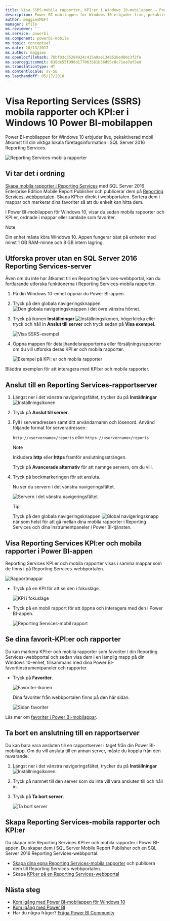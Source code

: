 ```yaml
---
title: Visa SSRS-mobila rapporter, KPI:er i Windows 10-mobilappen – Power BI
description: Power BI-mobilappen för Windows 10 erbjuder live, pekaktiverad mobil åtkomst till viktig lokal företagsinformation.
author: maggiesMSFT
manager: kfile
ms.reviewer: ''
ms.service: powerbi
ms.component: powerbi-mobile
ms.topic: conceptual
ms.date: 10/13/2017
ms.author: maggies
ms.openlocfilehash: 7bbf03c35284924c415a9ae1348528ed80c3f2fe
ms.sourcegitcommit: 638de55f996d177063561b36d95c8c71ea7af3ed
ms.translationtype: HT
ms.contentlocale: sv-SE
ms.lasthandoff: 05/17/2018
---
```

# <a name="view-reporting-services-ssrs-mobile-reports-and-kpis-in-the-windows-10-power-bi-mobile-app"></a>Visa Reporting Services (SSRS) mobila rapporter och KPI:er i Windows 10 Power BI-mobilappen
Power BI-mobilappen för Windows 10 erbjuder live, pekaktiverad mobil åtkomst till din viktiga lokala företagsinformation i SQL Server 2016 Reporting Services. 

![Reporting Services-mobila rapporter](media/mobile-app-windows-10-ssrs-kpis-mobile-reports/power-bi-ssrs-mobile-report.png)

## <a name="first-things-first"></a>Vi tar det i ordning
[Skapa mobila rapporter i Reporting Services](https://msdn.microsoft.com/library/mt652547.aspx) med SQL Server 2016 Enterprise Edition Mobile Report Publisher och publicerar dem på [Reporting Services-webbportalen](https://msdn.microsoft.com/library/mt637133.aspx). Skapa KPI:er direkt i webbportalen. Sortera dem i mappar och markerar dina favoriter så att du enkelt kan hitta dem. 

I Power BI-mobilappen för Windows 10, visar du sedan mobila rapporter och KPI:er, ordnade i mappar eller samlade som favoriter. 

> [!NOTE]
> Din enhet måste köra Windows 10. Appen fungerar bäst på enheter med minst 1 GB RAM-minne och 8 GB intern lagring.
> 
> 

## <a name="explore-samples-without-a-sql-server-2016-reporting-services-server"></a>Utforska prover utan en SQL Server 2016 Reporting Services-server
Även om du inte har åtkomst till en Reporting Services-webbportal, kan du fortfarande utforska funktionerna i Reporting Services-mobila rapporter.

1. På din Windows 10-enhet öppnar du Power BI-appen.
2. Tryck på den globala navigeringsknappen ![Den globala navigeringsknappen](media/mobile-app-windows-10-ssrs-kpis-mobile-reports/powerbi_windows10_options_icon.png) i det övre vänstra hörnet.
3. Tryck på ikonen **Inställningar** ![Inställningsikonen](media/mobile-app-windows-10-ssrs-kpis-mobile-reports/power-bi-settings-icon.png), högerklicka eller tryck och håll in **Anslut till server** och tryck sedan på **Visa exempel**.
   
   ![Visa SSRS-exempel](media/mobile-app-windows-10-ssrs-kpis-mobile-reports/power-bi-win10-connect-ssrs-samples.png)
4. Öppna mappen för detaljhandelsrapporterna eller försäljningsrapporter om du vill utforska deras KPI:er och mobila rapporter.
   
   ![Exempel på KPI: er och mobila rapporter](media/mobile-app-windows-10-ssrs-kpis-mobile-reports/power-bi-win10-ssrs-sample-kpis.png)

Bläddra exemplen för att interagera med KPI:er och mobila rapporter.

## <a name="connect-to-a-reporting-services-report-server"></a>Anslut till en Reporting Services-rapportserver
1. Längst ner i det vänstra navigeringsfältet, trycker du på **Inställningar** ![Inställningsikonen](media/mobile-app-windows-10-ssrs-kpis-mobile-reports/power-bi-settings-icon.png)
2. Tryck på **Anslut till server**.
3. Fyll i serveradressen samt ditt användarnamn och lösenord. Använd följande format för serveradressen:
   
     `http://<servername>/reports` eller `https://<servername>/reports`
   
   > [!NOTE]
   > Inkludera **http** eller **https** framför anslutningssträngen.
   > 
   > 
   
    Tryck på **Avancerade alternativ** för att namnge servern, om du vill.
4. Tryck på bockmarkeringen för att ansluta. 
   
   Nu ser du servern i det vänstra navigeringsfältet.
   
   ![Servern i det vänstra navigeringsfältet](media/mobile-app-windows-10-ssrs-kpis-mobile-reports/power-bi-ssrs-mobile-report-server.png)
   
   >[!TIP]
   >Tryck på den globala navigeringsknappen ![Global navigeringsknapp](media/mobile-app-windows-10-ssrs-kpis-mobile-reports/powerbi_windows10_options_icon.png) när som helst för att gå mellan dina mobila rapporter i Reporting Services och dina instrumentpaneler i Power BI-tjänsten. 
   > 

## <a name="view-reporting-services-kpis-and-mobile-reports-in-the-power-bi-app"></a>Visa Reporting Services KPI:er och mobila rapporter i Power BI-appen
Reporting Services KPI:er och mobila rapporter visas i samma mappar som de finns i på Reporting Services-webbportalen.

![Rapportmappar](media/mobile-app-windows-10-ssrs-kpis-mobile-reports/power-bi-ssrs-mobile-report-folders.png)

* Tryck på en KPI för att se den i fokusläge.
  
    ![KPI i fokusläge](media/mobile-app-windows-10-ssrs-kpis-mobile-reports/power-bi-ssrs-mobile-report-kpis.png)
* Tryck på en mobil rapport för att öppna och interagera med den i Power BI-appen.
  
    ![Reporting Services-mobil rapport](media/mobile-app-windows-10-ssrs-kpis-mobile-reports/power-bi-ssrs-mobile-report.png)

## <a name="view-your-favorite-kpis-and-reports"></a>Se dina favorit-KPI:er och rapporter
Du kan markera KPI:er och mobila rapporter som favoriter i din Reporting Services-webbportal och sedan visa dem i en lämplig mapp på din Windows 10-enhet, tillsammans med dina Power BI-favoritinstrumentpaneler och rapporter.

* Tryck på **Favoriter**.
  
   ![Favoriter-ikonen](media/mobile-app-windows-10-ssrs-kpis-mobile-reports/power-bi-ssrs-mobile-report-favorite-menu.png)
  
   Dina favoriter från webbportalen finns på den här sidan.
  
   ![Sidan favoriter](media/mobile-app-windows-10-ssrs-kpis-mobile-reports/power-bi-windows-10-ssrs-favorites.png)

Läs mer om [favoriter i Power BI-mobilappar](mobile-apps-favorites.md).

## <a name="remove-a-connection-to-a-report-server"></a>Ta bort en anslutning till en rapportserver
Du kan bara vara ansluten till en rapportserver i taget från din Power BI-mobilapp. Om du vill ansluta till en annan server, måste du koppla från den nuvarande.

1. Längst ner i det vänstra navigeringsfältet, trycker du på **Inställningar** ![Inställningsikonen](media/mobile-app-windows-10-ssrs-kpis-mobile-reports/power-bi-settings-icon.png).
2. Tryck på namnet till den server som du inte vill vara ansluten till och håll in.
3. Tryck på **Ta bort server**.
   
    ![Ta bort server](media/mobile-app-windows-10-ssrs-kpis-mobile-reports/power-bi-windows-10-ssrs-remove-server-menu.png)

## <a name="create-reporting-services-mobile-reports-and-kpis"></a>Skapa Reporting Services-mobila rapporter och KPI:er
Du skapar inte Reporting Services KPI:er och mobila rapporter i Power BI-appen. Du skapar dem i SQL Server Mobile Report Publisher och en SQL Server 2016 Reporting Services-webbportal.

* [Skapa dina egna Reporting Services-mobila rapporter](https://msdn.microsoft.com/library/mt652547.aspx) och publicera dem till Reporting Services-webbportalen.
* Skapa [KPI:er på en Reporting Services-webbportal](https://msdn.microsoft.com/library/mt683632.aspx)

## <a name="next-steps"></a>Nästa steg
* [Kom igång med Power BI-mobilappen för Windows 10](mobile-windows-10-phone-app-get-started.md)  
* [Kom igång med Power BI](service-get-started.md)  
* Har du några frågor? [Fråga Power BI Community](http://community.powerbi.com/)

